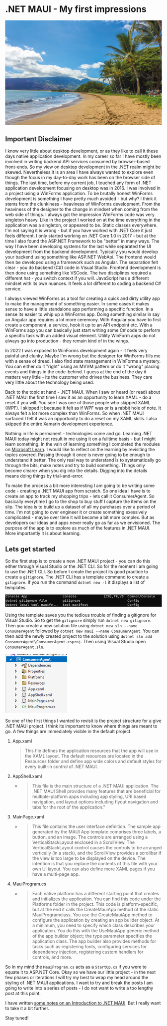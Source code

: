 # .NET MAUI - My first impressions

![.NET MAUI First Impressions](img/dotnet-maui-first-impressions.jpg)

## Important Disclaimer

I know very little about desktop development, or as they like to call it these days native application development. In my career so far I have mostly been involved in writing backend API services consumed by browser-based front-ends. So my view on desktop development in the .NET realm might be skewed. Nevertheless it is an area I have always wanted to explore even though the focus in my day-to-day work has been on the browser side of things. The last time, before my current job, I touched any form of .NET application development focusing on desktop was in 2016. I was involved in a project using a WinForms application. To be brutally honest WinForms development is something I have pretty much avoided - but why? I think it stems from the clunkiness - heaviness of WinForms development. From the heaviness of the designer to the change in mindset when coming from the web side of things. I always got the impression WinForms code was very singleton heavy. Like in the project I worked on at the time everything in the application was a singleton, or appeared to be. Static classes everywhere. I'm not saying it is wrong - but if you have worked with .NET Core it just feels different. I only started working on .NET Core 1.0 in 2017 - but at the time I also found the ASP.NET Framework to be "better" in many ways. The way I have been developing systems for the last while separated the UI development from the backend development. Typically you would develop your backend using something like ASP.NET WebApi. The frontend would then be developed using a framework such as Angular. The separation felt clear - you do backend (C#) code in Visual Studio. Frontend development is then done using something like VSCode. The two disciplines required a different hat - you switch context if you will. JavaScript has a different mindset with its own nuances. It feels a lot different to coding a backend C# service. 

I always viewed WinForms as a tool for creating a quick and dirty utility app to make the management of something easier. In some cases it makes sense to have a little standalone app performing a specific function. In a sense its easier to whip up a WinForms app. Doing something similar in say an Angular app requires a lot more ceremony. With Angular you have to first create a component, a service, hook it up to an API endpoint etc. With a WinForms app you can basically just start writing some C# code to perform a specific task with an added visual element. Utility WinForm apps do not always go into production - they remain kind of in the wings. 

In 2022 I was exposed to WinForms development again - it feels very painful and clunky. Maybe I'm wrong but the designer for WinForms fills me with a sense of dread. I also find state management in WinForms a mystery. You can either do it "right" using an MVVM pattern or do it "wrong" placing events and things in the code-behind. I guess at the end of the day it matters very little - its the customer who drives the business. They care very little about the technology being used. 

Back to the topic at hand - .NET MAUI. When I saw or heard (or read) about .NET MAUI the first time I saw it as an opportunity to learn XAML - do a reset if you will. You see I was one of those people who skipped XAML (WPF). I skipped it because it felt as if WPF was or is a rabbit hole of note. It always felt a lot more complex than WinForms. So when .NET MAUI surfaced I felt it was an opportunity to do a reset on my XAML skills. I also skipped the entire Xamarin development experience. 

Nothing in life is permanent - technologies come and go. Learning .NET MAUI today might not result in me using it on a fulltime basis - but I might learn something. In the vain of learning something I completed the modules on [Microsoft Learn](https://docs.microsoft.com/en-us/learn/paths/build-apps-with-dotnet-maui/). I would like to reflect on the learning by revisiting the topics covered. Passing through it once is never going to be enough to understand it better. The only real way to understand is to systematically go through the bits, make notes and try to build something. Things only become clearer when you dig into the details. Digging into the details means doing things by trial-and-error.

To make the process a bit more interesting I am going to be writing some code - creating a .NET MAUI app from scratch. So one idea I have is to create an app to track my shopping trips - lets call it ConsumerAgent. So basically everytime I go to the shop to buy stuff I capture the items on the slip. The idea is to build up a dataset of all my purchases over a period of time. I'm not going to over engineer it or create something exessively complicated - maybe over time it will become a bit more complex. But as developers our ideas and apps never really go as far as we envisioned. The purpose of the app is to explore as much of the features in .NET MAUI. More importantly it is about learning.

## Lets get started

So the first step is to create a new .NET MAUI project - you can do this either through Visual Studio or the .NET CLI. So for the moment I am going to use the .NET CLI. So before I create the project its good practice to create a `gitignore`. The .NET CLI has a template command to create a `gitignore`. If you run the command `dotnet new -l` it displays a list of templates.

![.NET Core CLI gitignore template](img/dotnet-cli-gitignore-template.png)

Using the template saves you the tedious trouble of finding a gitignore for Visual Studio. So to get the `gitignore` simply run `dotnet new gitignore`. Then you create a new solution file using `dotnet new sln --name ConsumerAgent` followed by `dotnet new maui --name ConsumerAgent`. You can then add the newly created project to the solution using `dotnet sln add ConsumerAgent\ConsumerAgent.csproj`. Then using Visual Studio open `ConsumerAgent.sln`.

![Consumer Agent Solution](img/consumer-agent-solution.png)

So one of the first things I wanted to revisit is the project structure for a give .NET MAUI project. I think its important to know where things are meant to go. A few things are immediately visible in the default project.

1. App.xaml
    > This file defines the application resources that the app will use in the XAML layout. The default resources are located in the Resources folder and define app wide colors and default styles for every built-in control of .NET MAUI.
2. AppShell.xaml 
    - > This file is the main structure of a .NET MAUI application. The .NET MAUI Shell provides many features that are beneficial for multiple-platform apps including app styling, URI based navigation, and layout options including flyout navigation and tabs for the root of the application."
3. MainPage.xaml
    - > This file contains the user interface definition. The sample app generated by the MAUI App template comprises three labels, a button, and an image. The controls are arranged using a VerticalStackLayout enclosed in a ScrollView. The VerticalStackLayout control causes the controls to be arranged vertically (in a stack), and the ScrollView provides a scrollbar if the view is too large to be displayed on the device. The intention is that you replace the contents of this file with your own UI layout. You can also define more XAML pages if you have a multi-page app.
4. MauiProgram.cs
    - > Each native platform has a different starting point that creates and initializes the application. You can find this code under the Platforms folder in the project. This code is platform-specific, but at the end it calls the CreateMauiApp method of the static MauiProgramclass. You use the CreateMauiApp method to configure the application by creating an app builder object. At a minimum, you need to specify which class describes your application. You do this with the UseMauiApp generic method of the app builder object; the type parameter specifies the application class. The app builder also provides methods for tasks such as registering fonts, configuring services for dependency injection, registering custom handlers for controls, and more.

So In my mind the `MauiProgram.cs` acts as a `StartUp.cs` if you were to equate it to ASP.NET Core. Okay so we have our little project - in the next few phases or iterations I will try my best to wrap my head around the styling of .NET MAUI applications. I want to try and break the posts I am going to write into a series of posts - I do not want to write a too lengthy post at this point. 

I have written [some notes on an Introduction to .NET MAUI](introducing-net-maui.md). But I really want to take it a bit further. 

Stay tuned!

